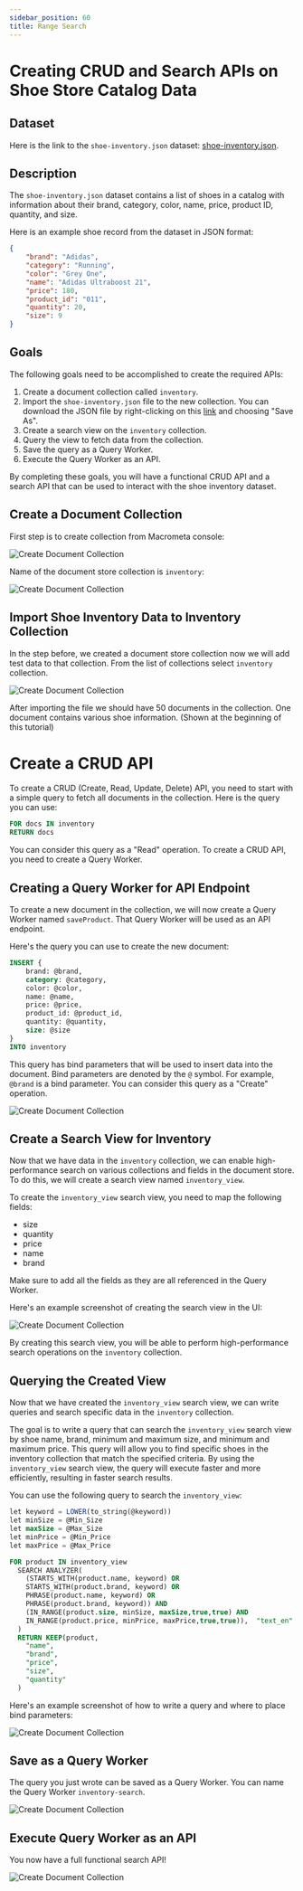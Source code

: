 ```yaml
---
sidebar_position: 60
title: Range Search
---
```


# Creating CRUD and Search APIs on Shoe Store Catalog Data

## Dataset

Here is the link to the `shoe-inventory.json` dataset: [shoe-inventory.json](link-to-dataset).

## Description

The `shoe-inventory.json` dataset contains a list of shoes in a catalog with information about their brand, category, color, name, price, product ID, quantity, and size. 

Here is an example shoe record from the dataset in JSON format:

```json
{
    "brand": "Adidas",
    "category": "Running",
    "color": "Grey One",
    "name": "Adidas Ultraboost 21",
    "price": 180,
    "product_id": "011",
    "quantity": 20,
    "size": 9
}
```

## Goals

The following goals need to be accomplished to create the required APIs:

1. Create a document collection called `inventory`.
2. Import the `shoe-inventory.json` file to the new collection. You can download the JSON file by right-clicking on this [link](/datasets/shoe-inventory.json) and choosing "Save As".
3. Create a search view on the `inventory` collection.
4. Query the view to fetch data from the collection.
5. Save the query as a Query Worker.
6. Execute the Query Worker as an API.

By completing these goals, you will have a functional CRUD API and a search API that can be used to interact with the shoe inventory dataset.


## Create a Document Collection
First step is to create collection from Macrometa console:

![Create Document Collection](/img/search/range-example/create-collection.png)

Name of the document store collection is `inventory`:

![Create Document Collection](/img/search/range-example/inventory.png)

## Import Shoe Inventory Data to Inventory Collection
In the step before, we created a document store collection now we will add test data to that collection.
From the list of collections select `inventory` collection.

![Create Document Collection](/img/search/range-example/import-data.png)

After importing the file we should have 50 documents in the collection.
One document contains various shoe information. (Shown at the beginning of this tutorial)

# Create a CRUD API

To create a CRUD (Create, Read, Update, Delete) API, you need to start with a simple query to fetch all documents in the collection. Here is the query you can use:

```sql
FOR docs IN inventory
RETURN docs
```

You can consider this query as a "Read" operation. To create a CRUD API, you need to create a Query Worker.

## Creating a Query Worker for API Endpoint

To create a new document in the collection, we will now create a Query Worker named `saveProduct`. That Query Worker will be used as an API endpoint. 

Here's the query you can use to create the new document:

```sql
INSERT {
    brand: @brand,
    category: @category,
    color: @color,
    name: @name,
    price: @price,
    product_id: @product_id,
    quantity: @quantity, 
    size: @size 
}
INTO inventory
```
This query has bind parameters that will be used to insert data into the document. 
Bind parameters are denoted by the `@` symbol. For example, `@brand` is a bind parameter.
You can consider this query as a "Create" operation.

![Create Document Collection](/img/search/range-example/query-workers.png)

## Create a Search View for Inventory

Now that we have data in the `inventory` collection, we can enable high-performance search on various collections and fields in the document store. To do this, we will create a search view named `inventory_view`.

To create the `inventory_view` search view, you need to map the following fields:

- size
- quantity
- price
- name
- brand

Make sure to add all the fields as they are all referenced in the Query Worker. 

Here's an example screenshot of creating the search view in the UI:

![Create Document Collection](/img/search/range-example/create-view.png)

By creating this search view, you will be able to perform high-performance search operations on the `inventory` collection.


## Querying the Created View

Now that we have created the `inventory_view` search view, we can write queries and search specific data in the `inventory` collection.

The goal is to write a query that can search the `inventory_view` search view by shoe name, brand, minimum and maximum size, and minimum and maximum price. This query will allow you to find specific shoes in the inventory collection that match the specified criteria. By using the `inventory_view` search view, the query will execute faster and more efficiently, resulting in faster search results.

You can use the following query to search the `inventory_view`:

```sql
let keyword = LOWER(to_string(@keyword))
let minSize = @Min_Size
let maxSize = @Max_Size
let minPrice = @Min_Price
let maxPrice = @Max_Price

FOR product IN inventory_view
  SEARCH ANALYZER(
    (STARTS_WITH(product.name, keyword) OR
    STARTS_WITH(product.brand, keyword) OR
    PHRASE(product.name, keyword) OR
    PHRASE(product.brand, keyword)) AND
    (IN_RANGE(product.size, minSize, maxSize,true,true) AND 
    IN_RANGE(product.price, minPrice, maxPrice,true,true)),  "text_en"
  )
  RETURN KEEP(product,
    "name",
    "brand",
    "price",
    "size", 
    "quantity"
  )
```

Here's an example screenshot of how to write a query and where to place bind parameters:

![Create Document Collection](/img/search/range-example/query-data.png)

## Save as a Query Worker
The query you just wrote can be saved as a Query Worker. You can name the Query Worker `inventory-search`. 

![Create Document Collection](/img/search/range-example/search-query-worker.png)


## Execute Query Worker as an API
You now have a full functional search API!

![Create Document Collection](/img/search/range-example/search-api.png)